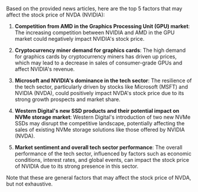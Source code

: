 Based on the provided news articles, here are the top 5 factors that may affect the stock price of NVDA (NVIDIA):

1. **Competition from AMD in the Graphics Processing Unit (GPU) market**: The increasing competition between NVIDIA and AMD in the GPU market could negatively impact NVIDIA's stock price.

2. **Cryptocurrency miner demand for graphics cards**: The high demand for graphics cards by cryptocurrency miners has driven up prices, which may lead to a decrease in sales of consumer-grade GPUs and affect NVIDIA's revenue.

3. **Microsoft and NVIDIA's dominance in the tech sector**: The resilience of the tech sector, particularly driven by stocks like Microsoft (MSFT) and NVIDIA (NVDA), could positively impact NVDA's stock price due to its strong growth prospects and market share.

4. **Western Digital's new SSD products and their potential impact on NVMe storage market**: Western Digital's introduction of two new NVMe SSDs may disrupt the competitive landscape, potentially affecting the sales of existing NVMe storage solutions like those offered by NVIDIA (NVDA).

5. **Market sentiment and overall tech sector performance**: The overall performance of the tech sector, influenced by factors such as economic conditions, interest rates, and global events, can impact the stock price of NVIDIA due to its strong presence in this sector.

Note that these are general factors that may affect the stock price of NVDA, but not exhaustive.